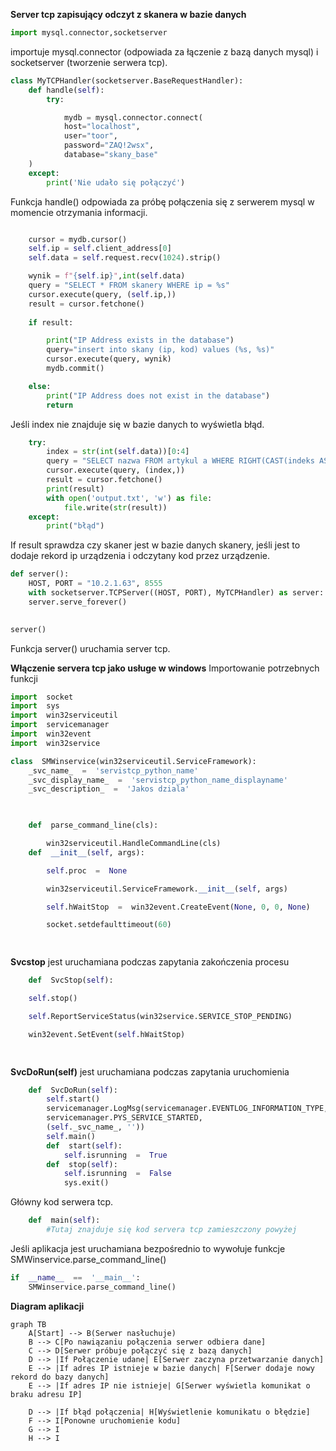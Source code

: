 **Server tcp zapisujący odczyt z skanera w bazie danych**
```python
import mysql.connector,socketserver
```
importuje mysql.connector (odpowiada za łączenie z bazą danych mysql) i socketserver (tworzenie serwera tcp).
```python
class MyTCPHandler(socketserver.BaseRequestHandler):
	def handle(self):
		try:

			mydb = mysql.connector.connect(
			host="localhost",
			user="toor",
			password="ZAQ!2wsx",
			database="skany_base"
	)
	except:
		print('Nie udało się połączyć')
```
Funkcja handle() odpowiada za próbę połączenia się z serwerem mysql w momencie otrzymania informacji.
```python

	cursor = mydb.cursor()
	self.ip = self.client_address[0]
	self.data = self.request.recv(1024).strip()

	wynik = f"{self.ip}",int(self.data)
	query = "SELECT * FROM skanery WHERE ip = %s"
	cursor.execute(query, (self.ip,))
	result = cursor.fetchone()
	
	if result:

		print("IP Address exists in the database")
		query="insert into skany (ip, kod) values (%s, %s)"
		cursor.execute(query, wynik)
		mydb.commit()

	else:
		print("IP Address does not exist in the database")
		return
```
Jeśli index nie znajduje się w bazie danych to wyświetla błąd.
```python
	try:
		index = str(int(self.data))[0:4]
		query = "SELECT nazwa FROM artykul a WHERE RIGHT(CAST(indeks AS CHAR), 4) = %s"
		cursor.execute(query, (index,))
		result = cursor.fetchone()
		print(result)
		with open('output.txt', 'w') as file:
			file.write(str(result))
	except:
		print("błąd")
```
If result sprawdza czy skaner jest w bazie danych skanery, jeśli jest to dodaje rekord ip urządzenia i odczytany kod przez urządzenie.
```python
def server():
	HOST, PORT = "10.2.1.63", 8555
	with socketserver.TCPServer((HOST, PORT), MyTCPHandler) as server:
	server.serve_forever()

  
server()
```
Funkcja server() uruchamia server tcp.



**Włączenie servera tcp jako usługe w windows**
Importowanie potrzebnych funkcji
```python
import  socket
import  sys
import  win32serviceutil
import  servicemanager
import  win32event
import  win32service

```
```python
class  SMWinservice(win32serviceutil.ServiceFramework):
	_svc_name_  =  'servistcp_python_name'
	_svc_display_name_  =  'servistcp_python_name_displayname'
	_svc_description_  =  'Jakos dziala'

  

	def  parse_command_line(cls):

		win32serviceutil.HandleCommandLine(cls)
	def  __init__(self, args):

		self.proc  =  None

		win32serviceutil.ServiceFramework.__init__(self, args)

		self.hWaitStop  =  win32event.CreateEvent(None, 0, 0, None)

		socket.setdefaulttimeout(60)

  
```
**Svcstop** jest uruchamiana podczas zapytania zakończenia procesu
```python
	def  SvcStop(self):

	self.stop()

	self.ReportServiceStatus(win32service.SERVICE_STOP_PENDING)

	win32event.SetEvent(self.hWaitStop)

  
```
**SvcDoRun(self)** jest uruchamiana podczas zapytania uruchomienia 
```python
	def  SvcDoRun(self):
		self.start()
		servicemanager.LogMsg(servicemanager.EVENTLOG_INFORMATION_TYPE,
		servicemanager.PYS_SERVICE_STARTED,
		(self._svc_name_, ''))
		self.main()
		def  start(self):
			self.isrunning  =  True
		def  stop(self):
			self.isrunning  =  False
			sys.exit()
```
Główny kod serwera tcp.
```python
	def  main(self):
		#Tutaj znajduje się kod servera tcp zamieszczony powyżej
```
Jeśli aplikacja jest uruchamiana bezpośrednio to wywołuje funkcje SMWinservice.parse_command_line()
```python
if  __name__  ==  '__main__':
	SMWinservice.parse_command_line()
```



**Diagram aplikacji**
```mermaid
graph TB
    A[Start] --> B(Serwer nasłuchuje)
    B --> C[Po nawiązaniu połączenia serwer odbiera dane]
    C --> D[Serwer próbuje połączyć się z bazą danych]
    D --> |If Połączenie udane| E[Serwer zaczyna przetwarzanie danych]
    E --> |If adres IP istnieje w bazie danych| F[Serwer dodaje nowy rekord do bazy danych]
    E --> |If adres IP nie istnieje| G[Serwer wyświetla komunikat o braku adresu IP]
    
    D --> |If błąd połączenia| H[Wyświetlenie komunikatu o błędzie]
    F --> I[Ponowne uruchomienie kodu]
    G --> I
    H --> I

```